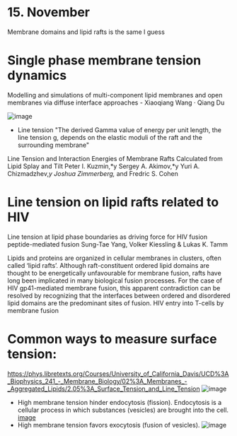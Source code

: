 # 15. November
 Membrane domains and lipid rafts is the same I guess

# Single phase membrane tension dynamics
Modelling and simulations of multi-component lipid
membranes and open membranes via diffuse interface
approaches - Xiaoqiang Wang · Qiang Du

![image](https://user-images.githubusercontent.com/43385748/201888168-883442e7-eeff-496a-9499-d23396a00a90.png)

- Line tension 
"The derived Gamma value of energy per unit length, the line tension g, depends on the elastic moduli of the raft and the surrounding membrane"

Line Tension and Interaction Energies of Membrane Rafts Calculated
from Lipid Splay and Tilt
Peter I. Kuzmin,*y Sergey A. Akimov,*y Yuri A. Chizmadzhev,*y Joshua Zimmerberg,* and Fredric S. Cohen 


# Line tension on lipid rafts related to HIV
Line tension at lipid phase boundaries as driving force for HIV fusion peptide-mediated fusion
Sung-Tae Yang, Volker Kiessling & Lukas K. Tamm

Lipids and proteins are organized in cellular membranes in clusters, often called ‘lipid rafts’. Although raft-constituent ordered lipid domains are thought to be energetically unfavourable for membrane fusion, rafts have long been implicated in many biological fusion processes. For the case of HIV gp41-mediated membrane fusion, this apparent contradiction can be resolved by recognizing that the interfaces between ordered and disordered lipid domains are the predominant sites of fusion. HIV entry into T-cells by membrane fusion

# Common ways to measure surface tension:
https://phys.libretexts.org/Courses/University_of_California_Davis/UCD%3A_Biophysics_241_-_Membrane_Biology/02%3A_Membranes_-_Aggregated_Lipids/2.05%3A_Surface_Tension_and_Line_Tension
![image](https://user-images.githubusercontent.com/43385748/201903583-02e3a111-0a7a-41a7-913d-bdae702ceb57.png)

- High membrane tension hinder endocytosis (fission).  Endocytosis is a cellular process in which substances (vesicles) are brought into the cell. 
[image](https://user-images.githubusercontent.com/43385748/201903791-7d6a0f7a-bb7d-4cbf-8acb-dea39d63752b.png)
 - High membrane tension favors exocytosis (fusion of vesicles). 
![image](https://user-images.githubusercontent.com/43385748/201904434-e16ebf2c-438c-4830-a626-1106b230c6f5.png)


